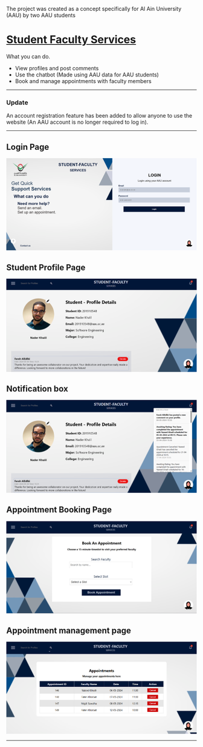 The project was created as a concept specifically for Al Ain University (AAU) by two AAU students
# [**Student Faculty Services**](https://student-faculty-services.42web.io)
What you can do.
- View profiles and post comments
- Use the chatbot (Made using AAU data for AAU students)
- Book and manage appointments with faculty members

------------------------------------------------------------------------------------
### Update
An account registration feature has been added to allow anyone to use the website (An AAU account is no longer required to log in).

----------------------------------------------------------------------------------------
## Login Page
![Login Page](/images/login-page.png)

## Student Profile Page
![Student Profile Page](/images/student-profile.png)

## Notification box
![Notifications](/images/notification-display.png)

## Appointment Booking Page
![Appointment Booking Page](/images/book-appointment-page.png)

## Appointment management page
![Appointment management page](/images/view-appointments-page.png)

-----------------------------------
